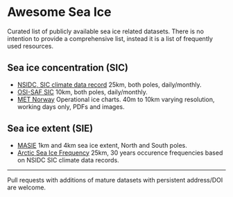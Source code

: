 # Awesome Sea Ice

Curated list of publicly available sea ice related datasets. There is no intention to provide a comprehensive list, instead it is a list of frequently used resources.

## Sea ice concentration (SIC)
* [NSIDC, SIC climate data record](https://nsidc.org/data/G02202/versions/3) 25km, both poles, daily/monthly.
* [OSI-SAF SIC](http://www.osi-saf.org/?q=content/global-sea-ice-concentration-ssmis) 10km, both poles, daily/monthly.
* [MET Norway](https://cryo.met.no/) Operational ice charts. 40m to 10km varying resolution, working days only, PDFs and images.

## Sea ice extent (SIE)
* [MASIE](https://nsidc.org/data/G02186/versions/1) 1km and 4km sea ice extent, North and South poles.
* [Arctic Sea Ice Frequency](https://data.npolar.no/dataset/a89b2682-e1f8-44b5-ab73-e6ba65f3a7a7) 25km, 30 years occurence frequencies based on NSIDC SIC climate data records.

---
Pull requests with additions of mature datasets with persistent address/DOI are welcome.
